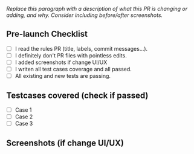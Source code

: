*Replace this paragraph with a description of what this PR is changing or adding, and why. Consider including before/after screenshots.*

## Pre-launch Checklist

- [ ] I read the rules PR (title, labels, commit messages...).
- [ ] I definitely don't PR files with pointless edits.
- [ ] I added screenshots if change UI/UX
- [ ] I writen all test cases coverage and all passed.
- [ ] All existing and new tests are passing.

## Testcases covered (check if passed)

- [ ] Case 1
- [ ] Case 2
- [ ] Case 3

## Screenshots (if change UI/UX)
